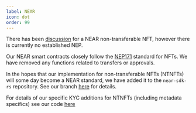 ```yaml
---
label: NEAR
icon: dot
order: 99
---
```


There has been [discussion](https://github.com/near/NEPs/pull/359) for a NEAR non-transferable NFT, however there is currently no established NEP.

Our NEAR smart contracts closely follow the [NEP171](https://nomicon.io/Standards/Tokens/NonFungibleToken/Core) standard for NFTs. We have removed any functions related to transfers or approvals.

In the hopes that our implementation for non-transferable NFTs (NTNFTs) will some day become a NEAR standard, we have added it to the `near-sdk-rs` repository. See our branch [here](https://github.com/kycdao/near-sdk-rs/tree/ntnft/near-contract-standards/src/ntnft) for details.

For details of our specific KYC additions for NTNFTs (including metadata specifics) see our code [here](https://github.com/kycdao/smart-contracts/tree/main/near/kycdao-ntnft)